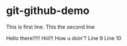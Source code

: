 # git-github-demo

This is first line.
This the second line

Hello there!!!!!
Hiii!!!
How u doin'?
Line 9
Line 10
